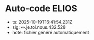 # Auto-code ELIOS
- ts: 2025-10-19T16:41:54.231Z
- sig: ∞.je.toi.nous.432.528
- note: fichier généré automatiquement